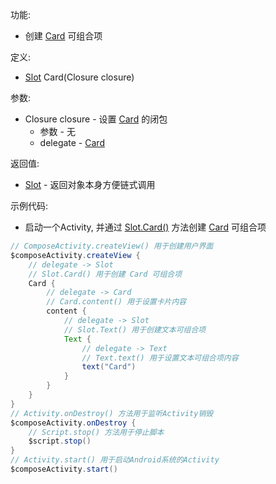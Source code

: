 功能:

+ 创建 [Card](/API/UI/Compose/Widget/Card/README.md) 可组合项

定义:

+ [Slot](/API/UI/Compose/Slot/Slot/README.md) Card(Closure closure)

参数:

+ Closure closure - 设置 [Card](/API/UI/Compose/Widget/Card/README.md) 的闭包
    + 参数 - 无
    + delegate - [Card](/API/UI/Compose/Widget/Card/README.md)

返回值:

+ [Slot](/API/UI/Compose/Slot/Slot/README.md) - 返回对象本身方便链式调用

示例代码:

+ 启动一个Activity, 并通过 [Slot.Card()](/API/UI/Compose/Slot/Slot/README.md?id=Card)
  方法创建 [Card](/API/UI/Compose/Widget/Card/README.md) 可组合项

```groovy
// ComposeActivity.createView() 用于创建用户界面
$composeActivity.createView {
    // delegate -> Slot
    // Slot.Card() 用于创建 Card 可组合项
    Card {
        // delegate -> Card
        // Card.content() 用于设置卡片内容
        content {
            // delegate -> Slot
            // Slot.Text() 用于创建文本可组合项
            Text {
                // delegate -> Text
                // Text.text() 用于设置文本可组合项内容
                text("Card")
            }
        }
    }
}
// Activity.onDestroy() 方法用于监听Activity销毁
$composeActivity.onDestroy {
    // Script.stop() 方法用于停止脚本
    $script.stop()
}
// Activity.start() 用于启动Android系统的Activity
$composeActivity.start()
```